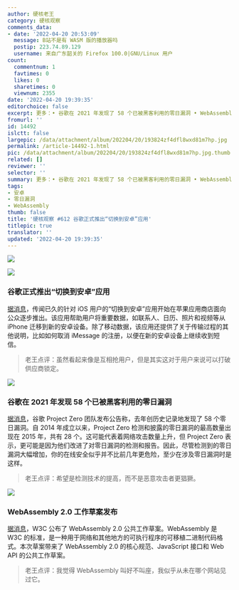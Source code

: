 ```yaml
---
author: 硬核老王
category: 硬核观察
comments_data:
- date: '2022-04-20 20:53:09'
  message: B站不是有 WASM 版的播放器吗
  postip: 223.74.89.129
  username: 来自广东韶关的 Firefox 100.0|GNU/Linux 用户
count:
  commentnum: 1
  favtimes: 0
  likes: 0
  sharetimes: 0
  viewnum: 2355
date: '2022-04-20 19:39:35'
editorchoice: false
excerpt: 更多：• 谷歌在 2021 年发现了 58 个已被黑客利用的零日漏洞 • WebAssembly 2.0 工作草案发布
fromurl: ''
id: 14492
islctt: false
largepic: /data/attachment/album/202204/20/193824zf4dfl8wxd81m7hp.jpg
permalink: /article-14492-1.html
pic: /data/attachment/album/202204/20/193824zf4dfl8wxd81m7hp.jpg.thumb.jpg
related: []
reviewer: ''
selector: ''
summary: 更多：• 谷歌在 2021 年发现了 58 个已被黑客利用的零日漏洞 • WebAssembly 2.0 工作草案发布
tags:
- 安卓
- 零日漏洞
- WebAssembly
thumb: false
title: '硬核观察 #612 谷歌正式推出“切换到安卓”应用'
titlepic: true
translator: ''
updated: '2022-04-20 19:39:35'
---
```


![](/data/attachment/album/202204/20/193824zf4dfl8wxd81m7hp.jpg)


![](/data/attachment/album/202204/20/193835j8p6aahip6rcrrhg.jpg)


### 谷歌正式推出“切换到安卓”应用


[据消息](https://www.theverge.com/2022/4/13/23024399/google-switch-to-android-iphone-app-unlisted)，传闻已久的针对 iOS 用户的“切换到安卓”应用开始在苹果应用商店面向公众逐步推出。该应用帮助用户将重要数据，如联系人、日历、照片和视频等从 iPhone 迁移到新的安卓设备。除了移动数据，该应用还提供了关于传输过程的其他说明，比如如何取消 iMessage 的注册，以便在新的安卓设备上继续收到短信。



> 
> 老王点评：虽然看起来像是互相抢用户，但是其实这对于用户来说可以打破供应商锁定。
> 
> 
> 


![](/data/attachment/album/202204/20/193846sh3ez9clha49lsly.jpg)


### 谷歌在 2021 年发现 58 个已被黑客利用的零日漏洞


[据消息](https://googleprojectzero.blogspot.com/2022/04/the-more-you-know-more-you-know-you.html)，谷歌 Project Zero 团队发布公告称，去年创历史记录地发现了 58 个零日漏洞。自 2014 年成立以来，Project Zero 检测和披露的零日漏洞的最高数量出现在 2015 年，共有 28 个。这可能代表着网络攻击数量上升，但 Project Zero 表示，更可能是因为他们改进了对零日漏洞的检测和报告。因此，尽管检测到的零日漏洞大幅增加，你的在线安全似乎并不比前几年更危险，至少在涉及零日漏洞时是这样。



> 
> 老王点评：希望是检测技术的提高，而不是恶意攻击者更猖獗。
> 
> 
> 


![](/data/attachment/album/202204/20/193915td77llb877l77bz7.jpg)


### WebAssembly 2.0 工作草案发布


[据消息](https://www.infoworld.com/article/3657593/webassembly-20-begins-to-take-shape.html)，W3C 公布了 WebAssembly 2.0 公共工作草案。WebAssembly 是 W3C 的标准，是一种用于网络和其他地方的可执行程序的可移植二进制代码格式。本次草案带来了 WebAssembly 2.0 的核心规范、JavaScript 接口和 Web API 的公共工作草案。



> 
> 老王点评：我觉得 WebAssembly 叫好不叫座，我似乎从未在哪个网站见过它。
> 
> 
>